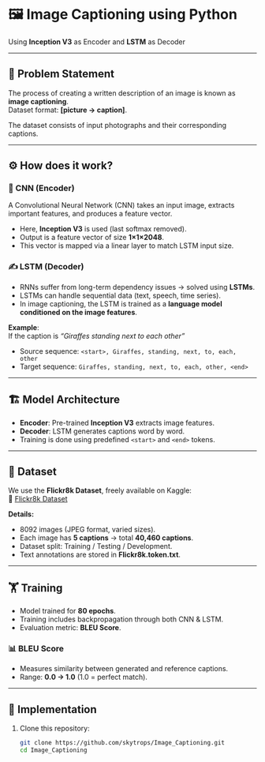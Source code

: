 # 🖼️ Image Captioning using Python  
Using **Inception V3** as Encoder and **LSTM** as Decoder  

---

## 📌 Problem Statement  
The process of creating a written description of an image is known as **image captioning**.  
Dataset format: **[picture → caption]**.  

The dataset consists of input photographs and their corresponding captions.  

---

## ⚙️ How does it work?  

### 🧠 CNN (Encoder)  
A Convolutional Neural Network (CNN) takes an input image, extracts important features, and produces a feature vector.  
- Here, **Inception V3** is used (last softmax removed).  
- Output is a feature vector of size **1×1×2048**.  
- This vector is mapped via a linear layer to match LSTM input size.  

### ✍️ LSTM (Decoder)  
- RNNs suffer from long-term dependency issues → solved using **LSTMs**.  
- LSTMs can handle sequential data (text, speech, time series).  
- In image captioning, the LSTM is trained as a **language model conditioned on the image features**.  

**Example**:  
If the caption is *“Giraffes standing next to each other”*  
- Source sequence: `<start>, Giraffes, standing, next, to, each, other`  
- Target sequence: `Giraffes, standing, next, to, each, other, <end>`  

---

## 🏗️ Model Architecture  
- **Encoder**: Pre-trained **Inception V3** extracts image features.  
- **Decoder**: LSTM generates captions word by word.  
- Training is done using predefined `<start>` and `<end>` tokens.  

---

## 📂 Dataset  
We use the **Flickr8k Dataset**, freely available on Kaggle:  
🔗 [Flickr8k Dataset](https://www.kaggle.com/dataset/e1cd22253a9b23b073794872bf565648ddbe4f17e7fa9e74766ad3707141adeb)  

**Details:**  
- 8092 images (JPEG format, varied sizes).  
- Each image has **5 captions** → total **40,460 captions**.  
- Dataset split: Training / Testing / Development.  
- Text annotations are stored in **Flickr8k.token.txt**.  

---

## 🏋️ Training  
- Model trained for **80 epochs**.  
- Training includes backpropagation through both CNN & LSTM.  
- Evaluation metric: **BLEU Score**.  

### 📊 BLEU Score  
- Measures similarity between generated and reference captions.  
- Range: **0.0 → 1.0** (1.0 = perfect match).  

---

## 🚀 Implementation  

1. Clone this repository:  
   ```bash
   git clone https://github.com/skytrops/Image_Captioning.git
   cd Image_Captioning
